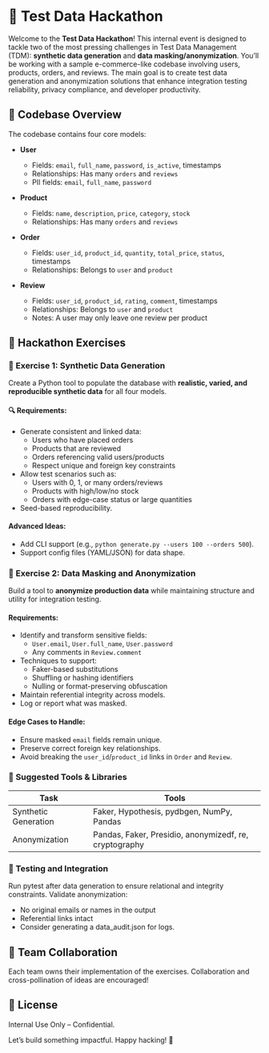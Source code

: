 # 🧪 Test Data Hackathon

Welcome to the **Test Data Hackathon**! This internal event is designed to tackle two of the most pressing challenges in Test Data Management (TDM): **synthetic data generation** and **data masking/anonymization**. You’ll be working with a sample e-commerce-like codebase involving users, products, orders, and reviews. The main goal is to create test data generation and anonymization solutions that enhance integration testing reliability, privacy compliance, and developer productivity.

## 📘 Codebase Overview

The codebase contains four core models:

- **User**
  - Fields: `email`, `full_name`, `password`, `is_active`, timestamps
  - Relationships: Has many `orders` and `reviews`
  - PII fields: `email`, `full_name`, `password`

- **Product**
  - Fields: `name`, `description`, `price`, `category`, `stock`
  - Relationships: Has many `orders` and `reviews`

- **Order**
  - Fields: `user_id`, `product_id`, `quantity`, `total_price`, `status`, timestamps
  - Relationships: Belongs to `user` and `product`

- **Review**
  - Fields: `user_id`, `product_id`, `rating`, `comment`, timestamps
  - Relationships: Belongs to `user` and `product`
  - Notes: A user may only leave one review per product

## 🧩 Hackathon Exercises

### 🔧 Exercise 1: Synthetic Data Generation

Create a Python tool to populate the database with **realistic, varied, and reproducible synthetic data** for all four models.

#### 🔍 Requirements:

- Generate consistent and linked data:
  - Users who have placed orders
  - Products that are reviewed
  - Orders referencing valid users/products
  - Respect unique and foreign key constraints
- Allow test scenarios such as:
  - Users with 0, 1, or many orders/reviews
  - Products with high/low/no stock
  - Orders with edge-case status or large quantities
- Seed-based reproducibility.

#### Advanced Ideas:

- Add CLI support (e.g., `python generate.py --users 100 --orders 500`).
- Support config files (YAML/JSON) for data shape.

### 🔐 Exercise 2: Data Masking and Anonymization

Build a tool to **anonymize production data** while maintaining structure and utility for integration testing.

#### Requirements:

- Identify and transform sensitive fields:
  - `User.email`, `User.full_name`, `User.password`
  - Any comments in `Review.comment`
- Techniques to support:
  - Faker-based substitutions
  - Shuffling or hashing identifiers
  - Nulling or format-preserving obfuscation
- Maintain referential integrity across models.
- Log or report what was masked.

#### Edge Cases to Handle:

- Ensure masked `email` fields remain unique.
- Preserve correct foreign key relationships.
- Avoid breaking the `user_id`/`product_id` links in `Order` and `Review`.

### 🧰 Suggested Tools & Libraries
| Task                  | Tools                                                  |
| --------------------- | ------------------------------------------------------ |
| Synthetic Generation  | Faker, Hypothesis, pydbgen, NumPy, Pandas              |
| Anonymization         | Pandas, Faker, Presidio, anonymizedf, re, cryptography |

### 🧪 Testing and Integration

Run pytest after data generation to ensure relational and integrity constraints.
Validate anonymization:
- No original emails or names in the output
- Referential links intact
- Consider generating a data_audit.json for logs.

## 👥 Team Collaboration

Each team owns their implementation of the exercises. Collaboration and cross-pollination of ideas are encouraged!

## 📄 License

Internal Use Only – Confidential.

Let’s build something impactful. Happy hacking! 🚀
